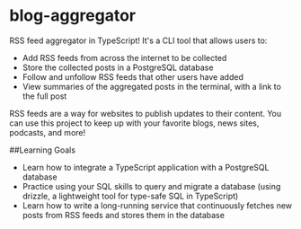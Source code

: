 # blog-aggregator

RSS feed aggregator in TypeScript! It's a CLI tool that allows users to:

- Add RSS feeds from across the internet to be collected
- Store the collected posts in a PostgreSQL database
- Follow and unfollow RSS feeds that other users have added
- View summaries of the aggregated posts in the terminal, with a link to the full post

RSS feeds are a way for websites to publish updates to their content. You can use this project to keep up with your favorite blogs, news sites, podcasts, and more!

##Learning Goals

- Learn how to integrate a TypeScript application with a PostgreSQL database
- Practice using your SQL skills to query and migrate a database (using drizzle, a lightweight tool for type-safe SQL in TypeScript)
- Learn how to write a long-running service that continuously fetches new posts from RSS feeds and stores them in the database
